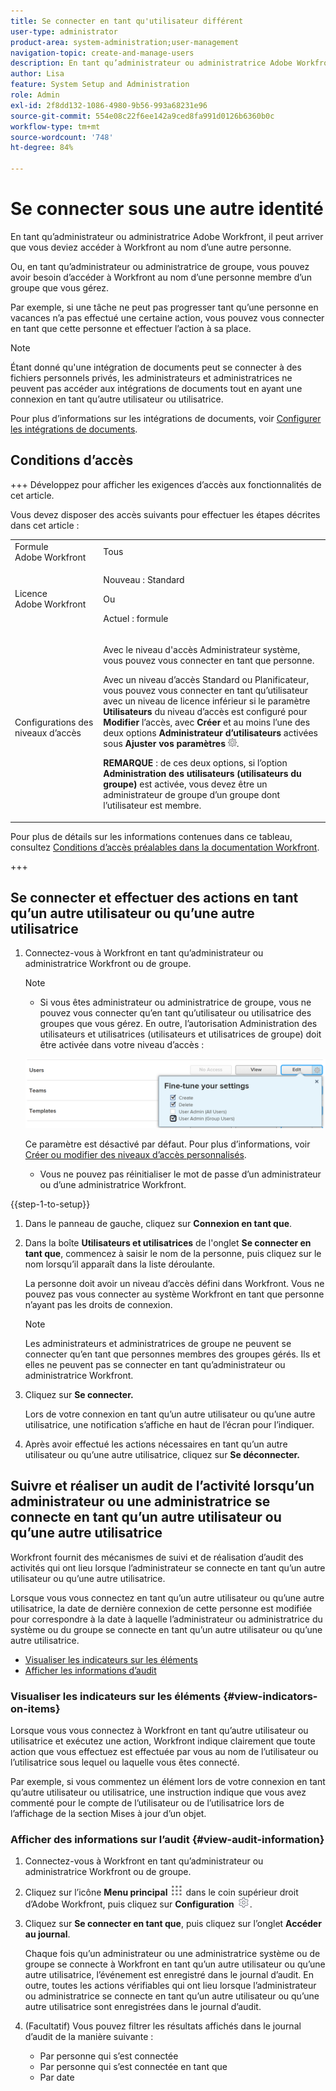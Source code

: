 ```yaml
---
title: Se connecter en tant qu'utilisateur différent
user-type: administrator
product-area: system-administration;user-management
navigation-topic: create-and-manage-users
description: En tant qu’administrateur ou administratrice Adobe Workfront, il peut arriver que vous deviez accéder à Workfront au nom d’une autre personne.
author: Lisa
feature: System Setup and Administration
role: Admin
exl-id: 2f8dd132-1086-4980-9b56-993a68231e96
source-git-commit: 554e08c22f6ee142a9ced8fa991d0126b6360b0c
workflow-type: tm+mt
source-wordcount: '748'
ht-degree: 84%

---
```


# Se connecter sous une autre identité

<!--Audited: April, 2024-->

<!--<span class="preview">The highlighted information on this page refers to functionality not yet generally available. It is available for all users only in the Preview environment.</span> -->

<!--
**DON'T DELETE, DRAFT OR HIDE THIS ARTICLE. IT IS LINKED TO THE PRODUCT, THROUGH THE CONTEXT SENSITIVE HELP LINKS. Also linked to other articles: Creating and Managing Groups, etc.</p>
-->

En tant qu’administrateur ou administratrice Adobe Workfront, il peut arriver que vous deviez accéder à Workfront au nom d’une autre personne.

Ou, en tant qu’administrateur ou administratrice de groupe, vous pouvez avoir besoin d’accéder à Workfront au nom d’une personne membre d’un groupe que vous gérez.

Par exemple, si une tâche ne peut pas progresser tant qu’une personne en vacances n’a pas effectué une certaine action, vous pouvez vous connecter en tant que cette personne et effectuer l’action à sa place.

<!--
<note type="note">
Some users, such as executives, need to be able to control which administrators can log in to their accounts, and for how long. Working with your organization, Workfront configures settings that allow this control for these users. When a Workfront administrator or group administrator (associated with one of the user's groups) tries to log in as one of these users, an on-screen message prompts the administrator to contact the user for access. From the user profile area, the user can then grant access to the administrator and specify an expiration time for it. For more information on how the user does this, see
<a href="../../../workfront-basics/manage-your-account-and-profile/configuring-your-user-profile/configure-my-settings.md#access" class="MCXref xref">Access</a> in
<a href="../../../workfront-basics/manage-your-account-and-profile/configuring-your-user-profile/configure-my-settings.md" class="MCXref xref">Configure My Settings</a>.
<span class="PinkDraftNote">[Add a note about this being only for the Enterprise package if they decide to do it that way]</span>
</note>
-->

>[!NOTE]
>
>Étant donné qu&#39;une intégration de documents peut se connecter à des fichiers personnels privés, les administrateurs et administratrices ne peuvent pas accéder aux intégrations de documents tout en ayant une connexion en tant qu’autre utilisateur ou utilisatrice.
>
>Pour plus d’informations sur les intégrations de documents, voir [Configurer les intégrations de documents](../../../administration-and-setup/configure-integrations/configure-document-integrations.md).

## Conditions d’accès

+++ Développez pour afficher les exigences d’accès aux fonctionnalités de cet article.

Vous devez disposer des accès suivants pour effectuer les étapes décrites dans cet article :

<table style="table-layout:auto"> 
 <col> 
 <col> 
 <tbody> 
  <tr> 
   <td role="rowheader">Formule Adobe Workfront</td> 
   <td>Tous</td> 
  </tr> 
  <tr> 
   <td role="rowheader">Licence Adobe Workfront</td> 
   <td> <p>Nouveau : Standard</p>
   <p>Ou</p>
   <p>Actuel : formule</p></td> 
  </tr> 
  <tr> 
   <td role="rowheader">Configurations des niveaux d’accès</td> 
   <td> <p>Avec le niveau d'accès Administrateur système, vous pouvez vous connecter en tant que personne.</p> <p>Avec un niveau d’accès Standard ou Planificateur, vous pouvez vous connecter en tant qu’utilisateur avec un niveau de licence inférieur si le paramètre <b>Utilisateurs</b> du niveau d’accès est configuré pour <b>Modifier</b> l’accès, avec <b>Créer</b> et au moins l’une des deux options <b>Administrateur d’utilisateurs</b> activées sous <b>Ajuster vos paramètres</b> <img src="assets/gear-icon-in-access-levels.png">. </p> 
   <p><b>REMARQUE </b> : de ces deux options, si l’option <b>Administration des utilisateurs (utilisateurs du groupe)</b> est activée, vous devez être un administrateur de groupe d’un groupe dont l’utilisateur est membre.</p></td>
  </tr> 
 </tbody> 
</table>

Pour plus de détails sur les informations contenues dans ce tableau, consultez [Conditions d’accès préalables dans la documentation Workfront](/help/quicksilver/administration-and-setup/add-users/access-levels-and-object-permissions/access-level-requirements-in-documentation.md).

+++

## Se connecter et effectuer des actions en tant qu’un autre utilisateur ou qu’une autre utilisatrice

1. Connectez-vous à Workfront en tant qu’administrateur ou administratrice Workfront ou de groupe.

   >[!NOTE]
   >
   >* Si vous êtes administrateur ou administratrice de groupe, vous ne pouvez vous connecter qu’en tant qu’utilisateur ou utilisatrice des groupes que vous gérez. En outre, l’autorisation Administration des utilisateurs et utilisatrices (utilisateurs et utilisatrices de groupe) doit être activée dans votre niveau d’accès :
   >   
   >  ![Utilisateur administrateur de groupe](assets/group-admin-user.png)
   >   
   >  Ce paramètre est désactivé par défaut. Pour plus d’informations, voir [Créer ou modifier des niveaux d’accès personnalisés](../../../administration-and-setup/add-users/configure-and-grant-access/create-modify-access-levels.md).
   >   
   >* Vous ne pouvez pas réinitialiser le mot de passe d’un administrateur ou d’une administratrice Workfront.

{{step-1-to-setup}}

1. Dans le panneau de gauche, cliquez sur **Connexion en tant que**.

1. Dans la boîte **Utilisateurs et utilisatrices** de l&#39;onglet **Se connecter en tant que**, commencez à saisir le nom de la personne, puis cliquez sur le nom lorsqu’il apparaît dans la liste déroulante.

   La personne doit avoir un niveau d’accès défini dans Workfront. Vous ne pouvez pas vous connecter au système Workfront en tant que personne n’ayant pas les droits de connexion.

   >[!NOTE]
   >
   >Les administrateurs et administratrices de groupe ne peuvent se connecter qu’en tant que personnes membres des groupes gérés. Ils et elles ne peuvent pas se connecter en tant qu’administrateur ou administratrice Workfront.

1. Cliquez sur **Se connecter.**

   <!--
   <p> Might come in a future story:</p>
   -->

   <!--
   <p data-mc-conditions="QuicksilverOrClassic.Draft mode">click an Access period and then click Request to ask the user for access to log as him or her for the specified period of time. Continue these steps after the user grants access. Specify somewhere here that this is only for the Enterprise package if they decide on that</p>
   -->

   <!--
   <p data-mc-conditions="QuicksilverOrClassic.Draft mode">Or </p>
   -->

   <!--
   <p data-mc-conditions="QuicksilverOrClassic.Draft mode">If a prompt appears indicating that the user has restricted access to their account, contact the user to request access.</p>
   -->

   <!--
   <p data-mc-conditions="QuicksilverOrClassic.Draft mode">The user can then can grant you "Log in as" access in their user profile. They can also specify an expiration date and time for the access period. </p>
   -->

   <!--
   This triggers an email to let you know that you have access to log in as the user, depending on how your event notifications are enabled. For more information, see <a href="../../../workfront-basics/using-notifications/event-notifications.md" class="MCXref xref">Event notifications</a>.
   </div>
   -->

   Lors de votre connexion en tant qu’un autre utilisateur ou qu’une autre utilisatrice, une notification s’affiche en haut de l’écran pour l’indiquer.

1. Après avoir effectué les actions nécessaires en tant qu’un autre utilisateur ou qu’une autre utilisatrice, cliquez sur **Se déconnecter.**

## Suivre et réaliser un audit de l’activité lorsqu’un administrateur ou une administratrice se connecte en tant qu’un autre utilisateur ou qu’une autre utilisatrice

Workfront fournit des mécanismes de suivi et de réalisation d’audit des activités qui ont lieu lorsque l’administrateur se connecte en tant qu’un autre utilisateur ou qu’une autre utilisatrice.

Lorsque vous vous connectez en tant qu’un autre utilisateur ou qu’une autre utilisatrice, la date de dernière connexion de cette personne est modifiée pour correspondre à la date à laquelle l’administrateur ou administratrice du système ou du groupe se connecte en tant qu’un autre utilisateur ou qu’une autre utilisatrice.

* [Visualiser les indicateurs sur les éléments](#view-indicators-on-items)
* [Afficher les informations d’audit](#view-audit-information)

### Visualiser les indicateurs sur les éléments {#view-indicators-on-items}

Lorsque vous vous connectez à Workfront en tant qu’autre utilisateur ou utilisatrice et exécutez une action, Workfront indique clairement que toute action que vous effectuez est effectuée par vous au nom de l’utilisateur ou l’utilisatrice sous lequel ou laquelle vous êtes connecté.

Par exemple, si vous commentez un élément lors de votre connexion en tant qu’autre utilisateur ou utilisatrice, une instruction indique que vous avez commenté pour le compte de l’utilisateur ou de l’utilisatrice lors de l’affichage de la section Mises à jour d’un objet.

### Afficher des informations sur l’audit {#view-audit-information}

1. Connectez-vous à Workfront en tant qu’administrateur ou administratrice Workfront ou de groupe.
1. Cliquez sur l’icône **Menu principal** ![Icône du menu principal](assets/main-menu-icon.png) dans le coin supérieur droit d’Adobe Workfront, puis cliquez sur **Configuration** ![Icône des paramètres d’engrenage](assets/gear-icon-settings.png).

1. Cliquez sur **Se connecter en tant que**, puis cliquez sur l’onglet **Accéder au journal**.

   Chaque fois qu’un administrateur ou une administratrice système ou de groupe se connecte à Workfront en tant qu’un autre utilisateur ou qu’une autre utilisatrice, l’événement est enregistré dans le journal d’audit. En outre, toutes les actions vérifiables qui ont lieu lorsque l’administrateur ou administratrice se connecte en tant qu’un autre utilisateur ou qu’une autre utilisatrice sont enregistrées dans le journal d’audit.

1. (Facultatif) Vous pouvez filtrer les résultats affichés dans le journal d’audit de la manière suivante :

   * Par personne qui s’est connectée
   * Par personne qui s’est connectée en tant que
   * Par date
